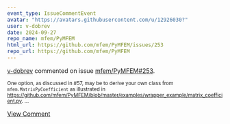 ```yaml
---
event_type: IssueCommentEvent
avatar: "https://avatars.githubusercontent.com/u/12926030?"
user: v-dobrev
date: 2024-09-27
repo_name: mfem/PyMFEM
html_url: https://github.com/mfem/PyMFEM/issues/253
repo_url: https://github.com/mfem/PyMFEM
---
```


<a href='https://github.com/v-dobrev' target='_blank'>v-dobrev</a> commented on issue <a href='https://github.com/mfem/PyMFEM/issues/253' target='_blank'>mfem/PyMFEM#253</a>.

<small>One option, as discussed in #57, may be to derive your own class from `mfem.MatrixPyCoefficient` as illustrated in https://github.com/mfem/PyMFEM/blob/master/examples/wrapper_example/matrix_coefficient.py....</small>

<a href='https://github.com/mfem/PyMFEM/issues/253' target='_blank'>View Comment</a>
